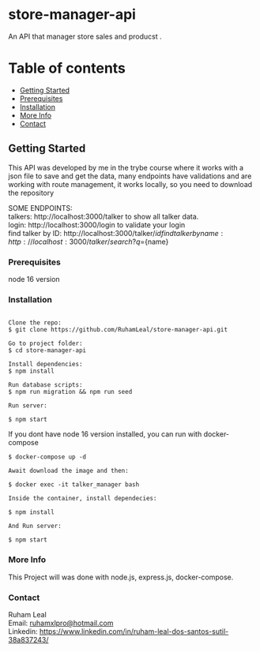 # store-manager-api

An API that manager store sales and producst .


# Table of contents

- [Getting Started](#getting-started)
- [Prerequisites](#prerequisites)
- [Installation](#installation)
- [More Info](#more-info)
- [Contact](#contact)

## Getting Started

This API was developed by me in the trybe course where it works with a json file to save and get the data, many endpoints have validations and are working with route management, it works locally, so you need to download the repository


SOME ENDPOINTS:    
talkers: http://localhost:3000/talker to show all talker data.     
login: http://localhost:3000/login to validate your login    
find talker by ID: http://localhost:3000/talker/${id}          
find talker by name: http://localhost:3000/talker/search?q=${name}    

### Prerequisites

node 16 version

### Installation

```

Clone the repo:   
$ git clone https://github.com/RuhamLeal/store-manager-api.git    

Go to project folder:     
$ cd store-manager-api  

Install dependencies:    
$ npm install

Run database scripts:    
$ npm run migration && npm run seed

Run server:

$ npm start

```
If you dont have node 16 version installed, you can run with docker-compose
```
$ docker-compose up -d
 
Await download the image and then:

$ docker exec -it talker_manager bash

Inside the container, install dependecies:

$ npm install

And Run server:

$ npm start
```

### More Info

This Project will was done with node.js, express.js, docker-compose.

### Contact

Ruham Leal    
Email: ruhamxlpro@hotmail.com    
Linkedin: https://www.linkedin.com/in/ruham-leal-dos-santos-sutil-38a837243/
